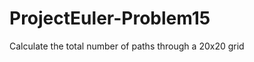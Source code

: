 ProjectEuler-Problem15
======================

Calculate the total number of paths through a 20x20 grid